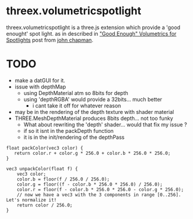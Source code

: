 threex.volumetricspotlight
==========================

threex.volumetricspotlight is a three.js extension which provide a 'good enought' spot light.
as in described in ["Good Enough" Volumetrics for Spotlights](http://john-chapman-graphics.blogspot.fr/2013/01/good-enough-volumetrics-for-spotlights.html)
post from 
[john chapman](http://john-chapman-graphics.blogspot.fr/).


TODO
====
* make a datGUI for it.
* issue with depthMap
  * using DepthMaterial atm so 8bits for depth
  * using 'depthRGBA' would provide a 32bits... much better
    * i cant take it off for whatever reason
* may be in the rendering of the depth texture with shader material
* THREE.MeshDepthMaterial produces 8bits depth… not too funky
  * What about rewriting the 'depth' shader... would that fix my issue ?
  * if so it isnt in the packDepth function
  * it is in the init/rendering of the depthPass

```
float packColor(vec3 color) {
   return color.r + color.g * 256.0 + color.b * 256.0 * 256.0;
}

vec3 unpackColor(float f) {
	vec3 color;
	color.b = floor(f / 256.0 / 256.0);
	color.g = floor((f - color.b * 256.0 * 256.0) / 256.0);
	color.r = floor(f - color.b * 256.0 * 256.0 - color.g * 256.0);
	// now we have a vec3 with the 3 components in range [0..256]. Let's normalize it!
	return color / 256.0;
}

```